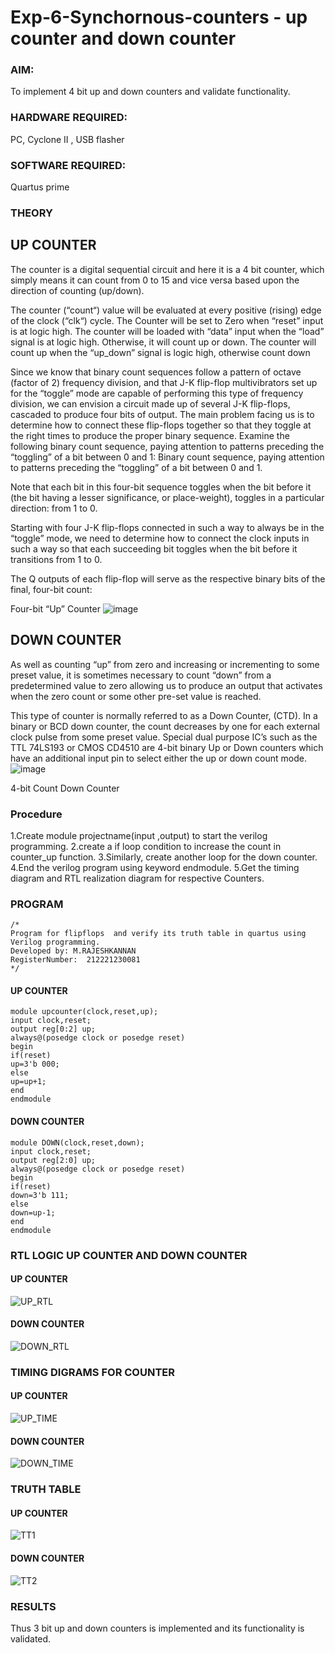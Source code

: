 # Exp-6-Synchornous-counters - up counter and down counter 
### AIM: 
To implement 4 bit up and down counters and validate  functionality.
### HARDWARE REQUIRED:  
PC, Cyclone II , USB flasher
### SOFTWARE REQUIRED:   
Quartus prime
### THEORY 

## UP COUNTER 
The counter is a digital sequential circuit and here it is a 4 bit counter, which simply means it can count from 0 to 15 and vice versa based upon the direction of counting (up/down). 

The counter (“count“) value will be evaluated at every positive (rising) edge of the clock (“clk“) cycle.
The Counter will be set to Zero when “reset” input is at logic high.
The counter will be loaded with “data” input when the “load” signal is at logic high. Otherwise, it will count up or down.
The counter will count up when the “up_down” signal is logic high, otherwise count down

Since we know that binary count sequences follow a pattern of octave (factor of 2) frequency division, and that J-K flip-flop multivibrators set up for the “toggle” mode are capable of performing this type of frequency division, we can envision a circuit made up of several J-K flip-flops, cascaded to produce four bits of output.
The main problem facing us is to determine how to connect these flip-flops together so that they toggle at the right times to produce the proper binary sequence.
Examine the following binary count sequence, paying attention to patterns preceding the “toggling” of a bit between 0 and 1:
Binary count sequence, paying attention to patterns preceding the “toggling” of a bit between 0 and 1.

Note that each bit in this four-bit sequence toggles when the bit before it (the bit having a lesser significance, or place-weight), toggles in a particular direction: from 1 to 0.



 
 

Starting with four J-K flip-flops connected in such a way to always be in the “toggle” mode, we need to determine how to connect the clock inputs in such a way so that each succeeding bit toggles when the bit before it transitions from 1 to 0.

The Q outputs of each flip-flop will serve as the respective binary bits of the final, four-bit count:

 
 

Four-bit “Up” Counter
![image](https://user-images.githubusercontent.com/36288975/169644758-b2f4339d-9532-40c5-af40-8f4f8c942e2c.png)



## DOWN COUNTER 

As well as counting “up” from zero and increasing or incrementing to some preset value, it is sometimes necessary to count “down” from a predetermined value to zero allowing us to produce an output that activates when the zero count or some other pre-set value is reached.

This type of counter is normally referred to as a Down Counter, (CTD). In a binary or BCD down counter, the count decreases by one for each external clock pulse from some preset value. Special dual purpose IC’s such as the TTL 74LS193 or CMOS CD4510 are 4-bit binary Up or Down counters which have an additional input pin to select either the up or down count mode.
![image](https://user-images.githubusercontent.com/36288975/169644844-1a14e123-7228-4ed8-81a9-eb937dff4ac8.png)


4-bit Count Down Counter
### Procedure
1.Create module projectname(input ,output) to start the verilog programming.
2.create a if loop condition to increase the count in counter_up function.
3.Similarly, create another loop for the down counter.
4.End the verilog program using keyword endmodule.
5.Get the timing diagram and RTL realization diagram for respective Counters.


### PROGRAM 
```
/*
Program for flipflops  and verify its truth table in quartus using Verilog programming.
Developed by: M.RAJESHKANNAN
RegisterNumber:  212221230081
*/
```

#### UP COUNTER

````
module upcounter(clock,reset,up);
input clock,reset;
output reg[0:2] up;
always@(posedge clock or posedge reset)
begin
if(reset)
up=3'b 000;
else
up=up+1;
end
endmodule

````

#### DOWN COUNTER
```
module DOWN(clock,reset,down);
input clock,reset;
output reg[2:0] up;
always@(posedge clock or posedge reset)
begin
if(reset)
down=3'b 111;
else
down=up-1;
end
endmodule

```
### RTL LOGIC UP COUNTER AND DOWN COUNTER  

#### UP COUNTER
![UP_RTL](https://user-images.githubusercontent.com/93901857/201064110-26df27d4-9897-4f5b-9a69-b1829269ed8c.png)

#### DOWN COUNTER
![DOWN_RTL](https://user-images.githubusercontent.com/93901857/201305443-47033f0d-1c43-4b49-9a00-b8ae07b271ea.png)

### TIMING DIGRAMS FOR COUNTER  

#### UP COUNTER
![UP_TIME](https://user-images.githubusercontent.com/93901857/201064120-e2e79d7b-8b0d-4d49-9333-2322b85d1b46.png)


#### DOWN COUNTER
![DOWN_TIME](https://user-images.githubusercontent.com/93901857/201066594-e10cec90-6e5a-4f64-b4fd-f6df38e5686e.png)

### TRUTH TABLE 


#### UP COUNTER
![TT1](https://user-images.githubusercontent.com/93901857/200124061-ad25ab47-d9cf-4a8f-9d70-d31273557a67.jpg)

#### DOWN COUNTER

![TT2](https://user-images.githubusercontent.com/93901857/200124063-e97b22e5-7cdd-4345-a9be-bb8b055dbb4b.jpg)


### RESULTS 
Thus 3 bit up and down counters is implemented and its functionality is validated.

